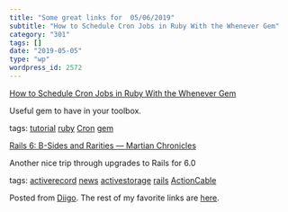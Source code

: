 ```yaml
---
title: "Some great links for  05/06/2019"
subtitle: "How to Schedule Cron Jobs in Ruby With the Whenever Gem"
category: "301"
tags: []
date: "2019-05-05"
type: "wp"
wordpress_id: 2572
---
```

[How to Schedule Cron Jobs in Ruby With the Whenever Gem](https://www.rubyguides.com/2019/04/ruby-whenever-gem/) 

Useful gem to have in your toolbox. 

 tags: [tutorial](https://www.diigo.com/user/pitosalas/tutorial) [ruby](https://www.diigo.com/user/pitosalas/ruby) [Cron](https://www.diigo.com/user/pitosalas/Cron) [gem](https://www.diigo.com/user/pitosalas/gem)

 [Rails 6: B-Sides and Rarities — Martian Chronicles](https://evilmartians.com/chronicles/rails-6-b-sides-and-rarities) 

Another nice trip through upgrades to Rails for 6.0

 tags: [activerecord](https://www.diigo.com/user/pitosalas/activerecord) [news](https://www.diigo.com/user/pitosalas/news) [activestorage](https://www.diigo.com/user/pitosalas/activestorage) [rails](https://www.diigo.com/user/pitosalas/rails) [ActionCable](https://www.diigo.com/user/pitosalas/ActionCable)

Posted from [Diigo](https://www.diigo.com). The rest of my favorite links are [here](https://www.diigo.com/user/pitosalas).